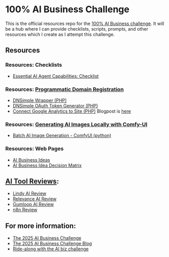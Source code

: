 # 100% AI Business Challenge

This is the official resources repo for the [100% AI Business challenge](https://profitswarm.ai/the-2025-ai-business-challenge/). It will be a hub where I can provide checklists, scripts, prompts, and other resources which I create as I attempt this challenge.

## Resources

### Resources: Checklists
- [Essential AI Agent Capabilities: Checklist](essential-ai-agent-capabilities.md)

### Resources: [Programmatic Domain Registration](https://profitswarm.ai/registering-domain-names-with-ai-programmatically)
- [DNSimple Wrapper (PHP)](example-scripts/domains/dnsimple-helper-functions.php)
- [DNSimple OAuth Token Generator (PHP)](example-scripts/domains/dnsimple-oauth.php)
- [Connect Google Analytics to Site (PHP)](example-scripts/connect-google-analytics/connect-google-analytics.php) Blogpost is [here](https://profitswarm.ai/automation-set-up-google-analytics-for-new-site/)

### Resources: [Generating AI Images Locally with Comfy-UI](https://profitswarm.ai/using-a-gaming-pc-as-an-ai-image-generation-machine/)
- [Batch AI Image Generation - ComfyUI (python)](example-scripts/ai-image-generation/batch_img_gen.py)

### Resources: Web Pages
- [AI Business Ideas](https://profitswarm.ai/ai-business-ideas/)
- [AI Business Idea Decision Matrix](https://docs.google.com/spreadsheets/d/1kP32z_cKLIMG0_eDcIUIGseE04nvsdiRJP2eoxJUGxA/edit?gid=1885262534#gid=1885262534)

## [AI Tool Reviews](https://profitswarm.ai/category/ai-tool-reviews/):
- [Lindy AI Review](https://profitswarm.ai/lindy-ai-review/)
- [Relevance AI Review](https://profitswarm.ai/relevance-ai-review/)
- [Gumloop AI Review](https://profitswarm.ai/gumloop-review/)
- [n8n Review](https://profitswarm.ai/n8n-review-workflow-automation-tools/)

## For more information:
- [The 2025 AI Business Challenge](https://profitswarm.ai/the-2025-ai-business-challenge/)
- [The 2025 AI Business Challenge Blog](https://profitswarm.ai/blog)
- [Ride-along with the AI biz challenge](https://profitswarm.ai/lets-go/)
